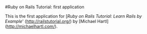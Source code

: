 #Ruby on Rails Tutorial: first application

This is the first application for 
[*Ruby on Rails Tutorial: Learn Rails by Example*' (http://railstutorial.org/)
by [Michael Hartl] (http://michaelhartl.com/).

